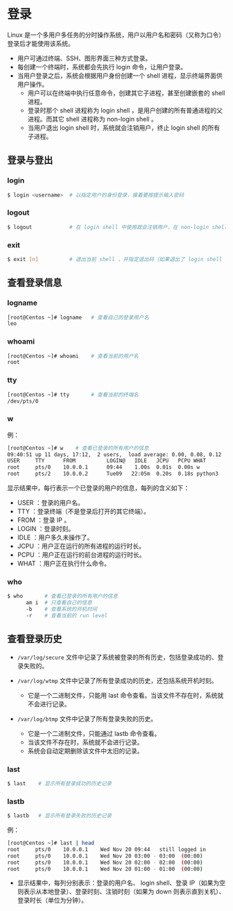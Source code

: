 # 登录

Linux 是一个多用户多任务的分时操作系统，用户以用户名和密码（又称为口令）登录后才能使用该系统。
- 用户可通过终端、SSH、图形界面三种方式登录。
- 每创建一个终端时，系统都会先执行 login 命令，让用户登录。
- 当用户登录之后，系统会根据用户身份创建一个 shell 进程，显示终端界面供用户操作。
  - 用户可以在终端中执行任意命令，创建其它子进程，甚至创建嵌套的 shell 进程。
  - 登录时那个 shell 进程称为 login shell ，是用户创建的所有普通进程的父进程。而其它 shell 进程称为 non-login shell 。
  - 当用户退出 login shell 时，系统就会注销用户，终止 login shell 的所有子进程。

## 登录与登出

### login

```sh
$ login <username>  # 以指定用户的身份登录，接着要按提示输入密码
```

### logout

```sh
$ logout            # 在 login shell 中使用就会注销用户，在 non-login shell 中使用无效
```

### exit

```sh
$ exit [n]          # 退出当前 shell ，并指定退出码（如果退出了 login shell ，就相当于 logout）
```

## 查看登录信息

### logname

```sh
[root@Centos ~]# logname   # 查看自己的登录用户名
leo
```

### whoami

```sh
[root@Centos ~]# whoami    # 查看当前的用户名
root
```

### tty

```sh
[root@Centos ~]# tty       # 查看当前的终端名
/dev/pts/0
```

### w

例：
```sh
[root@Centos ~]# w    # 查看已登录的所有用户的信息
09:40:51 up 11 days, 17:12,  2 users,  load average: 0.00, 0.08, 0.12
USER     TTY      FROM          LOGIN@   IDLE   JCPU   PCPU WHAT
root     pts/0    10.0.0.1      09:44    1.00s  0.01s  0.00s w
root     pts/2    10.0.0.2      Tue09   22:05m  0.20s  0.18s python3
```
显示结果中，每行表示一个已登录的用户的信息，每列的含义如下：
- USER ：登录的用户名。
- TTY ：登录终端（不是登录后打开的其它终端）。
- FROM ：登录 IP 。
- LOGIN ：登录时刻。
- IDLE ：用户多久未操作了。
- JCPU ：用户正在运行的所有进程的运行时长。
- PCPU ：用户正在运行的前台进程的运行时长。
- WHAT ：用户正在执行什么命令。

### who

```sh
$ who       # 查看已登录的所有用户的信息
      am i  # 只查看自己的信息
      -b    # 查看系统的开机时间
      -r    # 查看当前的 run level
```

## 查看登录历史

- `/var/log/secure` 文件中记录了系统被登录的所有历史，包括登录成功的、登录失败的。

- `/var/log/wtmp` 文件中记录了所有登录成功的历史，还包括系统开机时刻。
  - 它是一个二进制文件，只能用 last 命令查看。当该文件不存在时，系统就不会进行记录。

- `/var/log/btmp` 文件中记录了所有登录失败的历史。
  - 它是一个二进制文件，只能通过 lastb 命令查看。
  - 当该文件不存在时，系统就不会进行记录。
  - 系统会自动定期删除该文件中太旧的记录。

### last

```sh
$ last    # 显示所有登录成功的历史记录
```

### lastb

```sh
$ lastb   # 显示所有登录失败的历史记录
```

例：
```sh
[root@Centos ~]# last | head
root     pts/0    10.0.0.1    Wed Nov 20 09:44   still logged in
root     pts/0    10.0.0.1    Wed Nov 20 03:00 - 03:00  (00:00)
root     pts/0    10.0.0.1    Wed Nov 20 02:00 - 02:00  (00:00)
root     pts/0    10.0.0.1    Wed Nov 20 01:00 - 01:00  (00:00)
```
- 显示结果中，每列分别表示：登录的用户名、 login shell、登录 IP（如果为空则表示从本地登录）、登录时刻、注销时刻（如果为 down 则表示直到关机）、登录时长（单位为分钟）。

